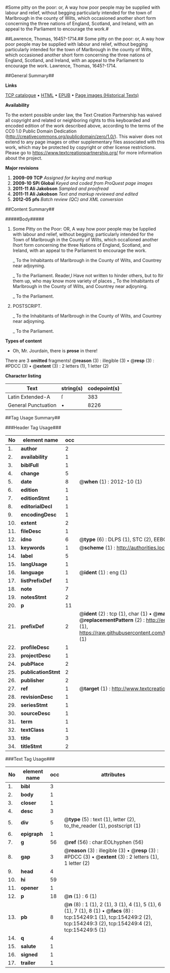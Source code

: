 #Some pitty on the poor: or, A way how poor people may be supplied with labour and relief, without begging particularly intended for the town of Marlbrough in the county of Wilts, which occasioned another short form concerning the three nations of England, Scotland, and Ireland, with an appeal to the Parliament to encourage the work.#

##Lawrence, Thomas, 1645?-1714.##
Some pitty on the poor: or, A way how poor people may be supplied with labour and relief, without begging particularly intended for the town of Marlbrough in the county of Wilts, which occasioned another short form concerning the three nations of England, Scotland, and Ireland, with an appeal to the Parliament to encourage the work.
Lawrence, Thomas, 1645?-1714.

##General Summary##

**Links**

[TCP catalogue](http://www.ota.ox.ac.uk/tcp/)  • 
[HTML](http://tei.it.ox.ac.uk/tcp/Texts-HTML/free/A88/A88819.html)  • 
[EPUB](http://tei.it.ox.ac.uk/tcp/Texts-EPUB/free/A88/A88819.epub) • 
[Page images (Historical Texts)](https://historicaltexts.jisc.ac.uk/eebo-99896358e)

**Availability**

To the extent possible under law, the Text Creation Partnership has waived all copyright and related or neighboring rights to this keyboarded and encoded edition of the work described above, according to the terms of the CC0 1.0 Public Domain Dedication (http://creativecommons.org/publicdomain/zero/1.0/). This waiver does not extend to any page images or other supplementary files associated with this work, which may be protected by copyright or other license restrictions. Please go to https://www.textcreationpartnership.org/ for more information about the project.

**Major revisions**

1. __2009-09__ __TCP__ *Assigned for keying and markup*
1. __2009-10__ __SPi Global__ *Keyed and coded from ProQuest page images*
1. __2011-11__ __Ali Jakobson__ *Sampled and proofread*
1. __2011-11__ __Ali Jakobson__ *Text and markup reviewed and edited*
1. __2012-05__ __pfs__ *Batch review (QC) and XML conversion*

##Content Summary##

#####Body#####

1. Some Pitty on the Poor: OR, A way how poor people may be ſupplied with labour and relief, without begging; particularly intended for the Town of Marlbrough in the County of Wilts, which occaſioned another ſhort form concerning the three Nations of England, Scotland, and Ireland, with an appeal to the Parliament to encourage the work.

    _ To the Inhabitants of Marlbrough in the County of Wilts, and Countrey near adjoyning.

    _ To the Parliament.
Reader,I Have not written to hinder others, but to ſtir them up, who may know more variety of places
    _ To the Inhabitants of Marlbrough in the County of Wilts, and Countrey near adjoyning.

    _ To the Parliament.

1. POSTSCRIPT.

    _ To the Inhabitants of Marlbrough in the County of Wilts, and Countrey near adjoyning.

    _ To the Parliament.

**Types of content**

  * Oh, Mr. Jourdain, there is **prose** in there!

There are 3 **omitted** fragments! 
 @__reason__ (3) : illegible (3)  •  @__resp__ (3) : #PDCC (3)  •  @__extent__ (3) : 2 letters (1), 1 letter (2)

**Character listing**


|Text|string(s)|codepoint(s)|
|---|---|---|
|Latin Extended-A|ſ|383|
|General Punctuation|•|8226|

##Tag Usage Summary##

###Header Tag Usage###

|No|element name|occ|attributes|
|---|---|---|---|
|1.|__author__|2||
|2.|__availability__|1||
|3.|__biblFull__|1||
|4.|__change__|5||
|5.|__date__|8| @__when__ (1) : 2012-10 (1)|
|6.|__edition__|1||
|7.|__editionStmt__|1||
|8.|__editorialDecl__|1||
|9.|__encodingDesc__|1||
|10.|__extent__|2||
|11.|__fileDesc__|1||
|12.|__idno__|6| @__type__ (6) : DLPS (1), STC (2), EEBO-CITATION (1), PROQUEST (1), VID (1)|
|13.|__keywords__|1| @__scheme__ (1) : http://authorities.loc.gov/ (1)|
|14.|__label__|5||
|15.|__langUsage__|1||
|16.|__language__|1| @__ident__ (1) : eng (1)|
|17.|__listPrefixDef__|1||
|18.|__note__|7||
|19.|__notesStmt__|2||
|20.|__p__|11||
|21.|__prefixDef__|2| @__ident__ (2) : tcp (1), char (1)  •  @__matchPattern__ (2) : ([0-9\-]+):([0-9IVX]+) (1), (.+) (1)  •  @__replacementPattern__ (2) : http://eebo.chadwyck.com/downloadtiff?vid=$1&page=$2 (1), https://raw.githubusercontent.com/textcreationpartnership/Texts/master/tcpchars.xml#$1 (1)|
|22.|__profileDesc__|1||
|23.|__projectDesc__|1||
|24.|__pubPlace__|2||
|25.|__publicationStmt__|2||
|26.|__publisher__|2||
|27.|__ref__|1| @__target__ (1) : http://www.textcreationpartnership.org/docs/. (1)|
|28.|__revisionDesc__|1||
|29.|__seriesStmt__|1||
|30.|__sourceDesc__|1||
|31.|__term__|1||
|32.|__textClass__|1||
|33.|__title__|3||
|34.|__titleStmt__|2||


###Text Tag Usage###

|No|element name|occ|attributes|
|---|---|---|---|
|1.|__bibl__|3||
|2.|__body__|1||
|3.|__closer__|1||
|4.|__desc__|3||
|5.|__div__|5| @__type__ (5) : text (1), letter (2), to_the_reader (1), postscript (1)|
|6.|__epigraph__|1||
|7.|__g__|56| @__ref__ (56) : char:EOLhyphen (56)|
|8.|__gap__|3| @__reason__ (3) : illegible (3)  •  @__resp__ (3) : #PDCC (3)  •  @__extent__ (3) : 2 letters (1), 1 letter (2)|
|9.|__head__|4||
|10.|__hi__|59||
|11.|__opener__|1||
|12.|__p__|18| @__n__ (1) : 6 (1)|
|13.|__pb__|8| @__n__ (8) : 1 (1), 2 (1), 3 (1), 4 (1), 5 (1), 6 (1), 7 (1), 8 (1)  •  @__facs__ (8) : tcp:154249:1 (1), tcp:154249:2 (2), tcp:154249:3 (2), tcp:154249:4 (2), tcp:154249:5 (1)|
|14.|__q__|4||
|15.|__salute__|1||
|16.|__signed__|1||
|17.|__trailer__|1||
